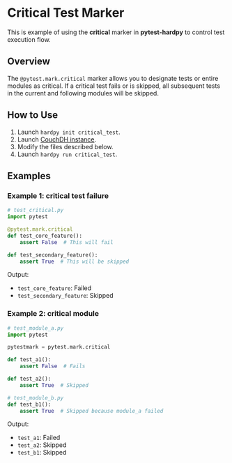 # Critical Test Marker

This is example of using the **critical** marker in **pytest-hardpy** to control test execution flow.

## Overview

The `@pytest.mark.critical` marker allows you to designate tests or entire modules as critical.
If a critical test fails or is skipped, all subsequent tests in the current and following modules will be skipped.

## How to Use

1. Launch `hardpy init critical_test`.
2. Launch [CouchDH instance](../documentation/database.md#couchdb-instance).
3. Modify the files described below.
4. Launch `hardpy run critical_test`.

## Examples

### Example 1: critical test failure

```python
# test_critical.py
import pytest

@pytest.mark.critical
def test_core_feature():
    assert False  # This will fail

def test_secondary_feature():
    assert True  # This will be skipped
```

Output:

- `test_core_feature`: Failed
- `test_secondary_feature`: Skipped

### Example 2: critical module

```python
# test_module_a.py
import pytest

pytestmark = pytest.mark.critical

def test_a1():
    assert False  # Fails

def test_a2():
    assert True  # Skipped
```

```python
# test_module_b.py
def test_b1():
    assert True  # Skipped because module_a failed
```

Output:

- `test_a1`: Failed
- `test_a2`: Skipped
- `test_b1`: Skipped

